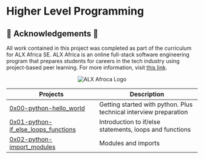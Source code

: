 # Higher Level Programming

## :pray: Acknowledgements :pray:

All work contained in this project was completed as part of the curriculum for
ALX Africa SE. ALX Africa is an online full-stack software
engineering program that prepares students for careers in the tech industry
using project-based peer learning. For more information, visit
[this link](https://www.alxafrica.com//).

<p align="center">
  <img src="http://www.alxafrica.com/wp-content/uploads/2022/01/header-logo.png"
       alt="ALX Afroca Logo"
  >
</p>

| Projects | Description |
| -------- | ----------- | 
|[0x00-python-hello_world](0x00-python-hello_world)| Getting started with python. Plus technical interview preparation|
|[0x01-python-if_else_loops_functions](0x01-python-if_else_loops_functions)| Introduction to if/else statements, loops and functions|
| [0x02-python-import_modules](0x02-python-import_modules)| Modules and imports |new column| new row | 